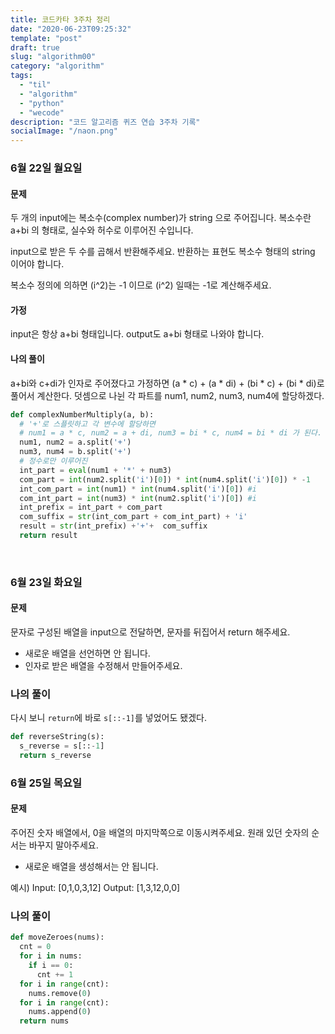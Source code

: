 ```yaml
---
title: 코드카타 3주차 정리
date: "2020-06-23T09:25:32"
template: "post"
draft: true
slug: "algorithm00"
category: "algorithm"
tags:
  - "til"
  - "algorithm"
  - "python"
  - "wecode"
description: "코드 알고리즘 퀴즈 연습 3주차 기록"
socialImage: "/naon.png"
---
```


### 6월 22일 월요일
#### 문제
두 개의 input에는 복소수(complex number)가 string 으로 주어집니다.
복소수란 a+bi 의 형태로, 실수와 허수로 이루어진 수입니다.

input으로 받은 두 수를 곱해서 반환해주세요.
반환하는 표현도 복소수 형태의 string 이어야 합니다.

복소수 정의에 의하면 (i^2)는 -1 이므로 (i^2) 일때는 -1로 계산해주세요.

#### 가정
input은 항상 a+bi 형태입니다.
output도 a+bi 형태로 나와야 합니다.

#### 나의 풀이
a+bi와 c+di가 인자로 주어졌다고 가정하면 (a * c) + (a * di) + (bi * c) + (bi * di)로 풀어서 계산한다.
덧셈으로 나뉜 각 파트를 num1, num2, num3, num4에 할당하겠다.

```python
def complexNumberMultiply(a, b):
  # '+'로 스플릿하고 각 변수에 할당하면
  # num1 = a * c, num2 = a + di, num3 = bi * c, num4 = bi * di 가 된다.
  num1, num2 = a.split('+')
  num3, num4 = b.split('+')
  # 정수로만 이루어진 
  int_part = eval(num1 + '*' + num3)
  com_part = int(num2.split('i')[0]) * int(num4.split('i')[0]) * -1
  int_com_part = int(num1) * int(num4.split('i')[0]) #i
  com_int_part = int(num3) * int(num2.split('i')[0]) #i
  int_prefix = int_part + com_part
  com_suffix = str(int_com_part + com_int_part) + 'i'
  result = str(int_prefix) +'+'+  com_suffix
  return result
```

<br>

### 6월 23일 화요일
#### 문제
문자로 구성된 배열을 input으로 전달하면, 문자를 뒤집어서 return 해주세요.
* 새로운 배열을 선언하면 안 됩니다.
* 인자로 받은 배열을 수정해서 만들어주세요.

### 나의 풀이
다시 보니 `return`에 바로 `s[::-1]`를 넣었어도 됐겠다.

```python
def reverseString(s):
  s_reverse = s[::-1]
  return s_reverse
```

### 6월 25일 목요일
#### 문제
주어진 숫자 배열에서, 0을 배열의 마지막쪽으로 이동시켜주세요.
원래 있던 숫자의 순서는 바꾸지 말아주세요.
* 새로운 배열을 생성해서는 안 됩니다.

예시)
Input: [0,1,0,3,12]
Output: [1,3,12,0,0]

### 나의 풀이

```python
def moveZeroes(nums):
  cnt = 0
  for i in nums:
    if i == 0:
      cnt += 1
  for i in range(cnt):
    nums.remove(0)
  for i in range(cnt):
    nums.append(0)
  return nums
```